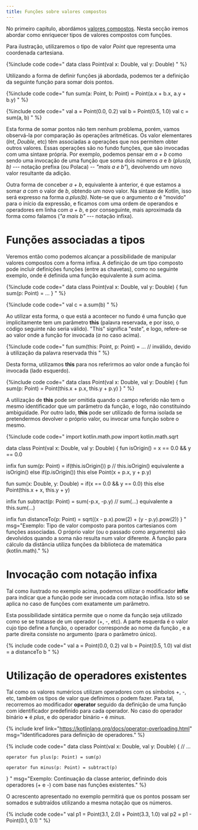 ```yaml
---
title: Funções sobre valores compostos
---
```


No primeiro capítulo, abordámos [valores compostos](../01_expressoes/valorescompostos). Nesta secção iremos abordar como enriquecer tipos de valores compostos com funções.

Para ilustração, utilizaremos o tipo de valor *Point* que representa uma coordenada cartesiana.

{%include code code="
data class Point(val x: Double, val y: Double)
"
%}

Utilizando a forma de definir funções já abordada, podemos ter a definição da seguinte função para somar dois pontos.

{%include code code="
fun sum(a: Point, b: Point) = Point(a.x + b.x, a.y + b.y)
"
%}


{%include code code="
val a = Point(0.0, 0.2)
val b = Point(0.5, 1.0)
val c = sum(a, b)
"
%}

Esta forma de somar pontos não tem nenhum problema, porém, vamos observá-la por comparação às operações aritméticas. Os  valor elementares (*Int*, *Double*, etc) têm associadas a operações que nos permitem obter outros valores.  Essas operações são no fundo funções, que são invocadas com uma sintaxe própria. Por exemplo, podemos pensar em *a + b* como sendo uma invocação de uma função que soma dois números *a* e *b* (*plus(a, b)* --- notação prefixa (ou Polaca) -- *"mais a e b"*), devolvendo um novo valor resultante da adição.

Outra forma de conceber *a + b*, equivalente à anterior, é que estamos a somar *a* com o valor de *b*, obtendo um novo valor. Na sintaxe de Kotlin, isso será expresso na forma *a.plus(b)*. Note-se que o argumento *a* é "movido" para o início da expressão, e ficamos com uma ordem de operandos e operadores em linha com *a + b*, e por conseguinte, mais aproximada da forma como falamos (*"a mais b"* --- notação infixa).


# Funções associadas a tipos
Veremos então como podemos alcançar a possibilidade de manipular valores compostos com a forma infixa. A definição de um tipo composto pode incluir definições funções (entre as chavetas), como no seguinte exemplo, onde é definida uma função equivalente à *sum* acima.

{%include code code="
data class Point(val x: Double, val y: Double) {
  fun sum(p: Point) = ...
}
"
%}


{%include code code="
val c = a.sum(b)
"
%}

Ao utilizar esta forma, o que está a acontecer no fundo é uma função que implicitamente tem um parâmetro **this** (palavra reservada, e por isso, o código seguinte não seria válido). "This" significa "este", e logo, refere-se ao valor onde a função for invocada (*a* no caso acima).

{%include code code="
fun sum(this: Point, p: Point) = ...   // inválido, devido à utilização da palavra reservada this
"
%}

Desta forma, utilizamos **this** para nos referirmos ao valor onde a função foi invocada (lado esquerdo).

{%include code code="
data class Point(val x: Double, val y: Double) {
  fun sum(p: Point) = Point(this.x + p.x, this.y + p.y)
}
"
%}

A utilização de **this** pode ser omitida quando o campo referido não tem o mesmo identificador que um parâmetro da função, e logo, não constituindo ambiguidade.  Por outro lado, **this** pode ser utilizado de forma isolada se pretendermos devolver o próprio valor, ou invocar uma função sobre o mesmo.

{%include code code="
import kotlin.math.pow
import kotlin.math.sqrt

data class Point(val x: Double, val y: Double) {
  fun isOrigin() = x == 0.0 && y == 0.0

  infix fun sum(p: Point) =
       if(this.isOrigin()) p           // this.isOrigin() equivalente a isOrigin()
       else if(p.isOrigin()) this
       else Point(x + p.x, y + p.y)

  fun sum(x: Double, y: Double) =
       if(x == 0.0 && y == 0.0) this
       else Point(this.x + x, this.y + y)

  infix fun subtract(p: Point) = sum(-p.x, -p.y)  // sum(...) equivalente a this.sum(...)

  infix fun distanceTo(p: Point) = sqrt((x - p.x).pow(2) + (y - p.y).pow(2))
}
"
msg="Exemplo: Tipo de valor composto para pontos cartesianos com funções associadas. O próprio valor (ou o passado como argumento) são devolvidos quando a soma não resulta num valor diferente. A função para cálculo da distância utiliza funções da biblioteca de matemática (kotlin.math)."
%}

# Invocação com notação infixa

Tal como ilustrado no exemplo acima, podemos utilizar o modificador **infix** para indicar que a função pode ser invocada com notação infixa. Isto só se aplica no caso de funções com exatamente um parâmetro.

Esta possibilidade sintática permite que o nome da função seja utilizado como se se tratasse de um operador (+, -, etc). A parte esquerda é o valor cujo tipo define a função, o operador corresponde ao nome da função , e a parte direita consiste no argumento (para o parâmetro único).

{% include code code="
val a = Point(0.0, 0.2)
val b = Point(0.5, 1.0)
val dist = a distanceTo b
"
%}

# Utilização de operadores existentes
Tal como os valores numéricos utilizam operadores com os símbolos +, -, etc, também os tipos de valor que definimos o podem fazer. Para tal, recorremos ao modificador **operator** seguido da definição de uma função com identificador predefinido para cada operador. No caso do operador binário **+** é *plus*, e do operador binário **-** é *minus*.

{% include kref link="https://kotlinlang.org/docs/operator-overloading.html"
msg="Identificadores para definição de operadores."
%}

{% include code code="
data class Point(val x: Double, val y: Double) {
    // ...

    operator fun plus(p: Point) = sum(p)

    operator fun minus(p: Point) = subtract(p)
}
"
msg="Exemplo: Continuação da classe anterior, definindo dois operadores (+ e -) com base nas funções existentes."
%}

O acrescento apresentado no exemplo permitirá que os pontos possam ser somados e subtraídos utilizando a mesma notação que os números.

{% include code code="
val p1 = Point(3.1, 2.0) + Point(3.3, 1.0)
val p2 = p1 - Point(0.1, 0.1)
"
%}
